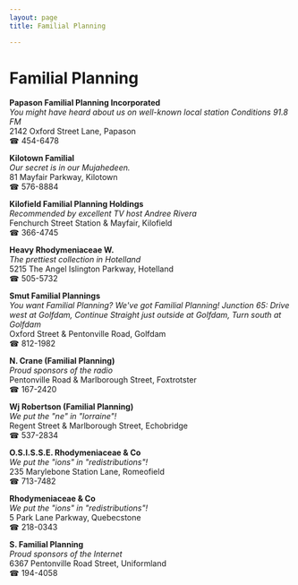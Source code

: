 ```yaml
---
layout: page 
title: Familial Planning

---
```



# Familial Planning


 **Papason Familial Planning Incorporated**  
_You might have heard about us on well-known local station Conditions 91.8 FM_  
2142 Oxford Street Lane, Papason  
☎ 454-6478

**Kilotown Familial**  
_Our secret is in our Mujahedeen._  
81 Mayfair Parkway, Kilotown  
☎ 576-8884

**Kilofield Familial Planning Holdings**  
_Recommended by excellent TV host Andree Rivera_  
Fenchurch Street Station & Mayfair, Kilofield  
☎ 366-4745

**Heavy Rhodymeniaceae W.**  
_The prettiest collection in Hotelland_  
5215 The Angel Islington Parkway, Hotelland  
☎ 505-5732

**Smut Familial Plannings**  
_You want Familial Planning? We've got Familial Planning! 
Junction 65: Drive west at Golfdam, Continue Straight just outside at Golfdam, Turn south at Golfdam_  
Oxford Street & Pentonville Road, Golfdam  
☎ 812-1982

**N. Crane (Familial Planning)**  
_Proud sponsors of the radio_  
Pentonville Road & Marlborough Street, Foxtrotster  
☎ 167-2420

**Wj Robertson (Familial Planning)**  
_We put the "ne" in "lorraine"!_  
Regent Street & Marlborough Street, Echobridge  
☎ 537-2834

**O.S.I.S.S.E. Rhodymeniaceae & Co**  
_We put the "ions" in "redistributions"!_  
235 Marylebone Station Lane, Romeofield  
☎ 713-7482

**Rhodymeniaceae & Co**  
_We put the "ions" in "redistributions"!_  
5 Park Lane Parkway, Quebecstone  
☎ 218-0343

**S. Familial Planning**  
_Proud sponsors of the Internet_  
6367 Pentonville Road Street, Uniformland  
☎ 194-4058

